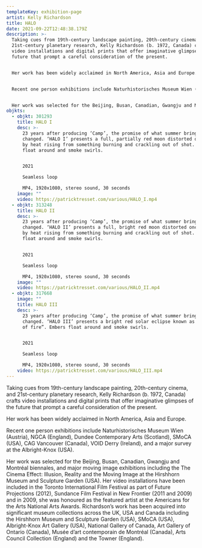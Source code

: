 ```yaml
---
templateKey: exhibition-page
artist: Kelly Richardson
title: HALO
date: 2021-09-22T12:48:38.179Z
description: >-
  Taking cues from 19th-century landscape painting, 20th-century cinema, and
  21st-century planetary research, Kelly Richardson (b. 1972, Canada) crafts
  video installations and digital prints that offer imaginative glimpses of the
  future that prompt a careful consideration of the present. 


  Her work has been widely acclaimed in North America, Asia and Europe. 


  Recent one person exhibitions include Naturhistorisches Museum Wien (Austria), NGCA (England), Dundee Contemporary Arts (Scotland), SMoCA (USA), CAG Vancouver (Canada), VOID Derry (Ireland), and a major survey at the Albright-Knox (USA). 


  Her work was selected for the Beijing, Busan, Canadian, Gwangju and Montréal biennales, and major moving image exhibitions including the The Cinema Effect: Illusion, Reality and the Moving Image at the Hirshhorn Museum and Sculpture Garden (USA). Her video installations have been included in the Toronto International Film Festival as part of Future Projections (2012), Sundance Film Festival in New Frontier (2011 and 2009) and in 2009, she was honoured as the featured artist at the Americans for the Arts National Arts Awards. Richardson’s work has been acquired into significant museum collections across the UK, USA and Canada including the Hirshhorn Museum and Sculpture Garden (USA), SMoCA (USA), Albright-Knox Art Gallery (USA), National Gallery of Canada, Art Gallery of Ontario (Canada), Musée d’art contemporain de Montréal (Canada), Arts Council Collection (England) and the Towner (England).
objkts:
  - objkt: 301293
    title: HALO I
    desc: >-
      23 years after producing ‘Camp’, the promise of what summer brings has
      changed. ‘HALO I’ presents a full, partially red moon distorted once again
      by heat rising from something burning and crackling out of shot. Embers
      float around and smoke swirls. 


      2021

      Seamless loop

      MP4, 1920x1080, stereo sound, 30 seconds
    image: ""
    video: https://patricktresset.com/various/HALO_I.mp4
  - objkt: 313248
    title: HALO II
    desc: >-
      23 years after producing ‘Camp’, the promise of what summer brings has
      changed. ‘HALO II’ presents a full, bright red moon distorted once again
      by heat rising from something burning and crackling out of shot. Embers
      float around and smoke swirls. 


      2021

      Seamless loop

      MP4, 1920x1080, stereo sound, 30 seconds
    image: ""
    video: https://patricktresset.com/various/HALO_II.mp4
  - objkt: 317668
    image: ""
    title: HALO III
    desc: >-
      23 years after producing ‘Camp’, the promise of what summer brings has
      changed. ‘HALO III’ presents a bright red solar eclipse known as a “ring
      of fire”. Embers float around and smoke swirls. 


      2021

      Seamless loop

      MP4, 1920x1080, stereo sound, 30 seconds
    video: https://patricktresset.com/various/HALO_III.mp4
---
```

Taking cues from 19th-century landscape painting, 20th-century cinema, and 21st-century planetary research, Kelly Richardson (b. 1972, Canada) crafts video installations and digital prints that offer imaginative glimpses of the future that prompt a careful consideration of the present. 

Her work has been widely acclaimed in North America, Asia and Europe. 

Recent one person exhibitions include Naturhistorisches Museum Wien (Austria), NGCA (England), Dundee Contemporary Arts (Scotland), SMoCA (USA), CAG Vancouver (Canada), VOID Derry (Ireland), and a major survey at the Albright-Knox (USA). 

Her work was selected for the Beijing, Busan, Canadian, Gwangju and Montréal biennales, and major moving image exhibitions including the The Cinema Effect: Illusion, Reality and the Moving Image at the Hirshhorn Museum and Sculpture Garden (USA). Her video installations have been included in the Toronto International Film Festival as part of Future Projections (2012), Sundance Film Festival in New Frontier (2011 and 2009) and in 2009, she was honoured as the featured artist at the Americans for the Arts National Arts Awards. Richardson’s work has been acquired into significant museum collections across the UK, USA and Canada including the Hirshhorn Museum and Sculpture Garden (USA), SMoCA (USA), Albright-Knox Art Gallery (USA), National Gallery of Canada, Art Gallery of Ontario (Canada), Musée d’art contemporain de Montréal (Canada), Arts Council Collection (England) and the Towner (England).